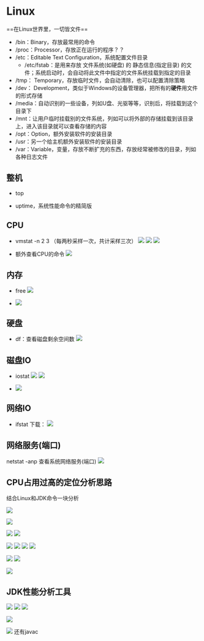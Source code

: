 # Linux

==在Linux世界里，一切皆文件==

- /bin：Binary，存放最常用的命令
- /proc：Processor，存放正在运行的程序？？
- /etc：Editable Text Configuration，系统配置文件目录
  - /etc/fstab：是用来存放 文件系统(如硬盘) 的 静态信息(指定目录) 的文件；系统启动时，会自动将此文件中指定的文件系统挂载到指定的目录
- /tmp： Temporary，存放临时文件，会自动清除，也可以配置清除策略
- /dev： Development，类似于Windows的设备管理器，把所有的**硬件**用文件的形式存储
- /media：自动识别的一些设备，列如U盘、光驱等等，识别后，将挂载到这个目录下
- /mnt：让用户临时挂载别的文件系统，列如可以将外部的存储挂载到该目录上，进入该目录就可以查看存储的内容
- /opt：Option，额外安装软件的安装目录
- /usr：另一个给主机额外安装软件的安装目录
- /var：Variable，变量，存放不断扩充的东西，存放经常被修改的目录，列如各种日志文件














## 整机
- top

- uptime，系统性能命令的精简版




## CPU
- vmstat -n 2 3    （每两秒采样一次，共计采样三次）
    ![](Linux.assets/20200123213355384_6841.png )
    ![](Linux.assets/20200123213736436_25428.png )
    ![](Linux.assets/20200123214423016_20485.png )

    
    
- 额外查看CPU的命令
    ![](Linux.assets/20200123214136645_886.png )

## 内存

- free
    ![](Linux.assets/20200123214730016_31588.png )

- ![](Linux.assets/20200123214917147_16852.png )


## 硬盘
- df：查看磁盘剩余空间数
    ![](Linux.assets/20200123215159985_25033.png)


## 磁盘IO
- iostat
    ![](Linux.assets/20200123215509747_334.png )
    ![](Linux.assets/20200123215622305_22791.png )

- ![](Linux.assets/20200123215835278_20913.png )


## 网络IO
- ifstat
    下载：
    ![](Linux.assets/20200123220118135_16419.png )

## 网络服务(端口)

netstat -anp 查看系统网络服务(端口)
![](Linux.assets/20200218161131544_8346.png )

## CPU占用过高的定位分析思路

结合Linux和JDK命令一块分析

![](Linux.assets/20200123224508327_15466.png )

![](Linux.assets/20200123224711828_23083.png )

![](Linux.assets/20200123224751769_29247.png )
![](Linux.assets/20200123221021232_999.png )

![](Linux.assets/20200123224825494_16492.png )
![](Linux.assets/20200123224843018_4955.png )
![](Linux.assets/20200123225544073_8217.png )
![](Linux.assets/20200123225717078_28525.png )

![](Linux.assets/20200123225841227_20026.png )
![](Linux.assets/20200123225936764_805.png )

![](Linux.assets/20200123230047886_2399.png )

## JDK性能分析工具

![](Linux.assets/20200124082304657_23337.png )
![](Linux.assets/20200124082243019_16471.png )
![](Linux.assets/20200124082338256_32190.png )

![](Linux.assets/20200124081551618_22122.png)

![](Linux.assets/20200124081737518_21039.png )
还有javac
